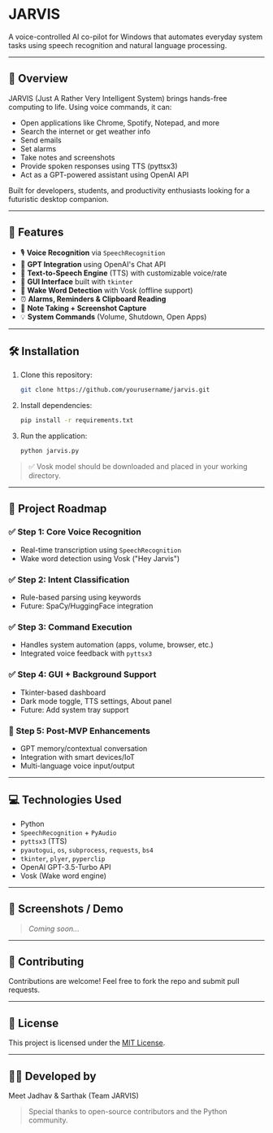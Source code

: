 # JARVIS

A voice-controlled AI co-pilot for Windows that automates everyday system tasks using speech recognition and natural language processing.

---

## 🧠 Overview

JARVIS (Just A Rather Very Intelligent System) brings hands-free computing to life. Using voice commands, it can:

- Open applications like Chrome, Spotify, Notepad, and more
- Search the internet or get weather info
- Send emails
- Set alarms
- Take notes and screenshots
- Provide spoken responses using TTS (pyttsx3)
- Act as a GPT-powered assistant using OpenAI API

Built for developers, students, and productivity enthusiasts looking for a futuristic desktop companion.

---

## 🚀 Features

- 🎙️ **Voice Recognition** via `SpeechRecognition`
- 🤖 **GPT Integration** using OpenAI's Chat API
- 📢 **Text-to-Speech Engine** (TTS) with customizable voice/rate
- 🧾 **GUI Interface** built with `tkinter`
- 🧠 **Wake Word Detection** with Vosk (offline support)
- ⏰ **Alarms, Reminders & Clipboard Reading**
- 📝 **Note Taking + Screenshot Capture**
- 💡 **System Commands** (Volume, Shutdown, Open Apps)

---

## 🛠️ Installation

1. Clone this repository:
   ```bash
   git clone https://github.com/yourusername/jarvis.git
   ```

2. Install dependencies:
   ```bash
   pip install -r requirements.txt
   ```

3. Run the application:
   ```bash
   python jarvis.py
   ```

> ✅ Vosk model should be downloaded and placed in your working directory.

---

## 🧭 Project Roadmap

### ✅ Step 1: Core Voice Recognition
- Real-time transcription using `SpeechRecognition`
- Wake word detection using Vosk ("Hey Jarvis")

### ✅ Step 2: Intent Classification
- Rule-based parsing using keywords
- Future: SpaCy/HuggingFace integration

### ✅ Step 3: Command Execution
- Handles system automation (apps, volume, browser, etc.)
- Integrated voice feedback with `pyttsx3`

### ✅ Step 4: GUI + Background Support
- Tkinter-based dashboard
- Dark mode toggle, TTS settings, About panel
- Future: Add system tray support

### 🔄 Step 5: Post-MVP Enhancements
- GPT memory/contextual conversation
- Integration with smart devices/IoT
- Multi-language voice input/output

---

## 💻 Technologies Used

- Python
- `SpeechRecognition` + `PyAudio`
- `pyttsx3` (TTS)
- `pyautogui`, `os`, `subprocess`, `requests`, `bs4`
- `tkinter`, `plyer`, `pyperclip`
- OpenAI GPT-3.5-Turbo API
- Vosk (Wake word engine)

---

## 📸 Screenshots / Demo

> _Coming soon..._

---

## 🤝 Contributing

Contributions are welcome! Feel free to fork the repo and submit pull requests.

---

## 📜 License

This project is licensed under the [MIT License](LICENSE).

---

## 🧑‍💻 Developed by

Meet Jadhav & Sarthak (Team JARVIS)

> Special thanks to open-source contributors and the Python community.


